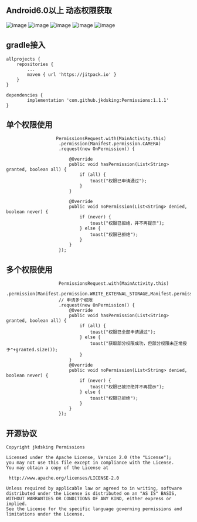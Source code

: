 ##  Android6.0以上 动态权限获取
![image](https://github.com/jkdsking/Permissions/blob/master/png/1.jpg)
![image](https://github.com/jkdsking/Permissions/blob/master/png/2.jpg)
![image](https://github.com/jkdsking/Permissions/blob/master/png/3.jpg)
![image](https://github.com/jkdsking/Permissions/blob/master/png/4.jpg)
![image](https://github.com/jkdsking/Permissions/blob/master/png/5.jpg)
 
  ## gradle接入
	
	allprojects {
		repositories {
			...
			maven { url 'https://jitpack.io' }
		}
	}
	
	dependencies {
	        implementation 'com.github.jkdsking:Permissions:1.1.1'
	}
	

 ## 单个权限使用
                       PermissionsRequest.with(MainActivity.this)
                        .permission(Manifest.permission.CAMERA)
                        .request(new OnPermission() {

                            @Override
                            public void hasPermission(List<String> granted, boolean all) {
                                if (all) {
                                    toast("权限已申请通过");
                                }
                            }

                            @Override
                            public void noPermission(List<String> denied, boolean never) {
                                if (never) {
                                    toast("权限已拒绝，并不再提示");
                                } else {
                                    toast("权限已拒绝");
                                }
                            }
                        });
## 多个权限使用                
   		                PermissionsRequest.with(MainActivity.this)
                        .permission(Manifest.permission.WRITE_EXTERNAL_STORAGE,Manifest.permission.READ_EXTERNAL_STORAGE,Manifest.permission.RECORD_AUDIO)
                        // 申请多个权限
                        .request(new OnPermission() {
                            @Override
                            public void hasPermission(List<String> granted, boolean all) {
                                if (all) {
                                    toast("权限已全部申请通过");
                                } else {
                                    toast("获取部分权限成功，但部分权限未正常授予"+granted.size());
                                }
                            }
                            @Override
                            public void noPermission(List<String> denied, boolean never) {
                                if (never) {
                                    toast("权限已被拒绝并不再提示");
                                } else {
                                    toast("权限已拒绝");
                                }
                            }
                        });
 
 
 ## 开源协议
```
Copyright jkdsking Permissions

Licensed under the Apache License, Version 2.0 (the "License");
you may not use this file except in compliance with the License.
You may obtain a copy of the License at

 http://www.apache.org/licenses/LICENSE-2.0

Unless required by applicable law or agreed to in writing, software
distributed under the License is distributed on an "AS IS" BASIS,
WITHOUT WARRANTIES OR CONDITIONS OF ANY KIND, either express or implied.
See the License for the specific language governing permissions and
limitations under the License.
```        
 
